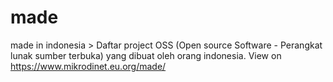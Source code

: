 # made
made in indonesia > Daftar project OSS (Open source Software - Perangkat lunak sumber terbuka) yang dibuat oleh orang indonesia. View on https://www.mikrodinet.eu.org/made/ 
